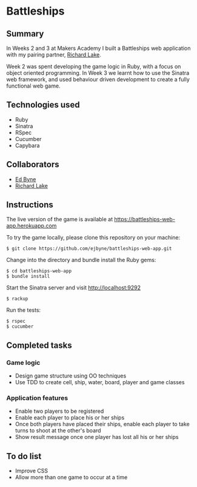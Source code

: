# Battleships

## Summary

In Weeks 2 and 3 at Makers Academy I built a Battleships web application with my pairing partner, [Richard Lake](https://github.com/ralake).

Week 2 was spent developing the game logic in Ruby, with a focus on object oriented programming. In Week 3 we learnt how to use the Sinatra web framework, and used behaviour driven development to create a fully functional web game.

## Technologies used

- Ruby
- Sinatra
- RSpec
- Cucumber
- Capybara

## Collaborators
- [Ed Byne](https://github.com/ejbyne)
- [Richard Lake](https://github.com/ralake)

## Instructions

The live version of the game is available at <a href="https://battleships-web-app.herokuapp.com">https://battleships-web-app.herokuapp.com</a>

To try the game locally, please clone this repository on your machine:

```
$ git clone https://github.com/ejbyne/battleships-web-app.git
```

Change into the directory and bundle install the Ruby gems:

```
$ cd battleships-web-app
$ bundle install
```

Start the Sinatra server and visit <a href="http://localhost:9292">http://localhost:9292</a>

```
$ rackup
```

Run the tests:

```
$ rspec
$ cucumber
```

## Completed tasks

### Game logic
- Design game structure using OO techniques
- Use TDD to create cell, ship, water, board, player and game classes

### Application features
- Enable two players to be registered
- Enable each player to place his or her ships
- Once both players have placed their ships, enable each player to take turns to shoot at the other's board
- Show result message once one player has lost all his or her ships

## To do list
- Improve CSS
- Allow more than one game to occur at a time
